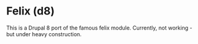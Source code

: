 # Felix (d8)

This is a Drupal 8 port of the famous felix module.
Currently, not working - but under heavy construction.


